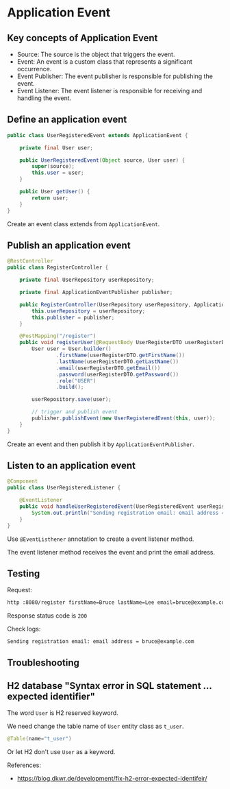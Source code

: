 # Application Event

## Key concepts of Application Event

- Source: The source is the object that triggers the event.
- Event: An event is a custom class that represents a significant occurrence.
- Event Publisher: The event publisher is responsible for publishing the event.
- Event Listener: The event listener is responsible for receiving and handling the event.

## Define an application event

```java
public class UserRegisteredEvent extends ApplicationEvent {

    private final User user;

    public UserRegisteredEvent(Object source, User user) {
        super(source);
        this.user = user;
    }

    public User getUser() {
        return user;
    }
}
```

Create an event class extends from `ApplicationEvent`.

## Publish an application event

```java
@RestController
public class RegisterController {

    private final UserRepository userRepository;

    private final ApplicationEventPublisher publisher;

    public RegisterController(UserRepository userRepository, ApplicationEventPublisher publisher) {
        this.userRepository = userRepository;
        this.publisher = publisher;
    }

    @PostMapping("/register")
    public void registerUser(@RequestBody UserRegisterDTO userRegisterDTO) {
        User user = User.builder()
                .firstName(userRegisterDTO.getFirstName())
                .lastName(userRegisterDTO.getLastName())
                .email(userRegisterDTO.getEmail())
                .password(userRegisterDTO.getPassword())
                .role("USER")
                .build();

        userRepository.save(user);

        // trigger and publish event
        publisher.publishEvent(new UserRegisteredEvent(this, user));
    }
}
```

Create an event and then publish it by `ApplicationEventPublisher`.

## Listen to an application event

```java
@Component
public class UserRegisteredListener {

    @EventListener
    public void handleUserRegisteredEvent(UserRegisteredEvent userRegisteredEvent) {
        System.out.println("Sending registration email: email address = " + userRegisteredEvent.getUser().getEmail());
    }
}
```

Use `@EventListhener` annotation to create a event listener method.

The event listener method receives the event and print the email address.

## Testing

Request:
```bash
http :8080/register firstName=Bruce lastName=Lee email=bruce@example.com password=12345678 matchingPassword=12345678
```

Response status code is `200`

Check logs:
```text
Sending registration email: email address = bruce@example.com
```

## Troubleshooting

## H2 database "Syntax error in SQL statement ... expected identifier"

The word `User` is H2 reserved keyword.

We need change the table name of `User` entity class as `t_user`.

```java
@Table(name="t_user")
```

Or let H2 don't use `User` as a keyword.

References:
- https://blog.dkwr.de/development/fix-h2-error-expected-identifeir/